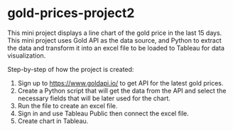 # gold-prices-project2
This mini project displays a line chart of the gold price in the last 15 days. This mini project uses Gold API as the data source, and Python to extract the data and transform it into an excel file to be loaded to Tableau for data visualization.

Step-by-step of how the project is created:
1. Sign up to https://www.goldapi.io/ to get API for the latest gold prices.
2. Create a Python script that will get the data from the API and select the necessary fields that will be later used for the chart.
3. Run the file to create an excel file.
4. Sign in and use Tableau Public then connect the excel file.
5. Create chart in Tableau.

